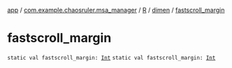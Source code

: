[app](../../../index.md) / [com.example.chaosruler.msa_manager](../../index.md) / [R](../index.md) / [dimen](index.md) / [fastscroll_margin](.)

# fastscroll_margin

`static val fastscroll_margin: `[`Int`](https://kotlinlang.org/api/latest/jvm/stdlib/kotlin/-int/index.html)
`static val fastscroll_margin: `[`Int`](https://kotlinlang.org/api/latest/jvm/stdlib/kotlin/-int/index.html)